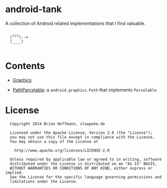 android-tank
============

A collection of Android related implementations that I find valuable.


```
   ___
  |"""\--=
  (____)
  
```


Contents
=========


* [Graphics](de/slowpoke/android/graphics)
 - [PathParcelable](de/slowpoke/android/graphics/PathParcelable.java): a `android.graphics.Path` that implements `Parcelable`
  

License
=======

```
  Copyright 2014 Brian Hoffmann, slowpoke.de

  Licensed under the Apache License, Version 2.0 (the "License");
  you may not use this file except in compliance with the License.
  You may obtain a copy of the License at

	http://www.apache.org/licenses/LICENSE-2.0
 
  Unless required by applicable law or agreed to in writing, software
  distributed under the License is distributed on an "AS IS" BASIS,
  WITHOUT WARRANTIES OR CONDITIONS OF ANY KIND, either express or implied.
  See the License for the specific language governing permissions and
  limitations under the License.
```
